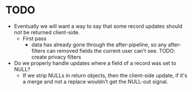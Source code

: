 # TODO

- Eventually we will want a way to say that some record updates should not be returned client-side.
  - First pass
    - data has already gone through the after-pipeline, so any after-filters can removed fields
      the current user can't see. TODO: create privacy filters
- Do we properly handle updates where a field of a record was set to NULL?
  - If we strip NULLs in return objects, then the client-side update, if it's a merge and not a replace wouldn't get the NULL-out signal.
